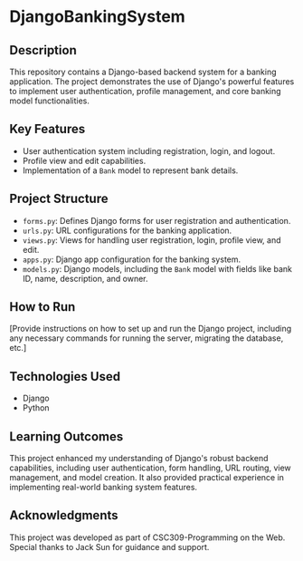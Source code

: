 # DjangoBankingSystem

## Description
This repository contains a Django-based backend system for a banking application. The project demonstrates the use of Django's powerful features to implement user authentication, profile management, and core banking model functionalities.

## Key Features
- User authentication system including registration, login, and logout.
- Profile view and edit capabilities.
- Implementation of a `Bank` model to represent bank details.

## Project Structure
- `forms.py`: Defines Django forms for user registration and authentication.
- `urls.py`: URL configurations for the banking application.
- `views.py`: Views for handling user registration, login, profile view, and edit.
- `apps.py`: Django app configuration for the banking system.
- `models.py`: Django models, including the `Bank` model with fields like bank ID, name, description, and owner.

## How to Run
[Provide instructions on how to set up and run the Django project, including any necessary commands for running the server, migrating the database, etc.]

## Technologies Used
- Django
- Python

## Learning Outcomes
This project enhanced my understanding of Django's robust backend capabilities, including user authentication, form handling, URL routing, view management, and model creation. It also provided practical experience in implementing real-world banking system features.

## Acknowledgments
This project was developed as part of CSC309-Programming on the Web. Special thanks to Jack Sun for guidance and support.
